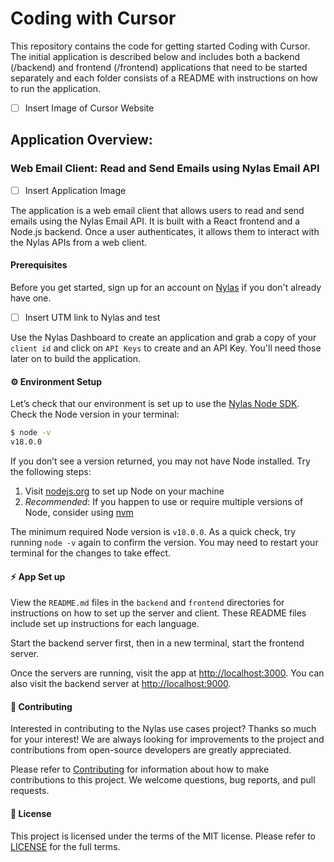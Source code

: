 # Coding with Cursor 

This repository contains the code for getting started Coding with Cursor. The initial application is described below and includes both a backend (/backend) and frontend (/frontend) applications that need to be started separately and each folder consists of a README with instructions on how to run the application.

- [ ] Insert Image of Cursor Website

## Application Overview:

### Web Email Client: Read and Send Emails using Nylas Email API

- [ ] Insert Application Image

The application is a web email client that allows users to read and send emails using the Nylas Email API. It is built with a React frontend and a Node.js backend. Once a user authenticates, it allows them to interact with the Nylas APIs from a web client.

#### Prerequisites

Before you get started, sign up for an account on [Nylas](https://nylas.com) if you don't already have one.
- [ ] Insert UTM link to Nylas and test

Use the Nylas Dashboard to create an application and grab a copy of your `client id` and click on `API Keys` to create and an API Key. You'll need those later on to build the application.

#### ⚙️ Environment Setup

Let’s check that our environment is set up to use the [Nylas Node SDK](https://github.com/nylas/nylas-nodejs). Check the Node version in your terminal:

```bash
$ node -v
v18.0.0
```

If you don’t see a version returned, you may not have Node installed. Try the following steps:

1. Visit [nodejs.org](https://nodejs.org/en/) to set up Node on your machine
2. _Recommended_: If you happen to use or require multiple versions of Node, consider using [nvm](https://github.com/nvm-sh/nvm)

The minimum required Node version is `v18.0.0`. As a quick check, try running `node -v` again to confirm the version. You may need to restart your terminal for the changes to take effect.

#### ⚡️ App Set up

View the `README.md` files in the `backend` and `frontend` directories for instructions on how to set up the server and client. These README files include set up instructions for each language.

Start the backend server first, then in a new terminal, start the frontend server.

Once the servers are running, visit the app at [http://localhost:3000](http://localhost:3000). You can also visit the backend server at [http://localhost:9000](http://localhost:9000).

#### 💙 Contributing

Interested in contributing to the Nylas use cases project? Thanks so much for your interest! We are always looking for improvements to the project and contributions from open-source developers are greatly appreciated.

Please refer to [Contributing](CONTRIBUTING.md) for information about how to make contributions to this project. We welcome questions, bug reports, and pull requests.

#### 📝 License

This project is licensed under the terms of the MIT license. Please refer to [LICENSE](LICENSE.txt) for the full terms.
